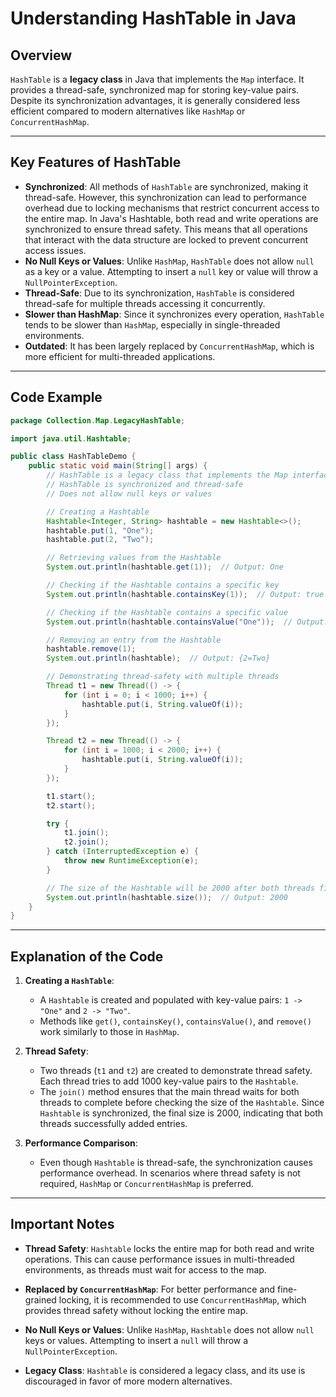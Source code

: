 
# Understanding HashTable in Java

## Overview
`HashTable` is a **legacy class** in Java that implements the `Map` interface. It provides a thread-safe, synchronized map for storing key-value pairs. Despite its synchronization advantages, it is generally considered less efficient compared to modern alternatives like `HashMap` or `ConcurrentHashMap`.

---

## Key Features of HashTable

- **Synchronized**: All methods of `HashTable` are synchronized, making it thread-safe. However, this synchronization can lead to performance overhead due to locking mechanisms that restrict concurrent access to the entire map. In Java's Hashtable, both read and write operations are synchronized to ensure thread safety. This means that all operations that interact with the data structure are locked to prevent concurrent access issues.
- **No Null Keys or Values**: Unlike `HashMap`, `HashTable` does not allow `null` as a key or a value. Attempting to insert a `null` key or value will throw a `NullPointerException`.
- **Thread-Safe**: Due to its synchronization, `HashTable` is considered thread-safe for multiple threads accessing it concurrently.
- **Slower than HashMap**: Since it synchronizes every operation, `HashTable` tends to be slower than `HashMap`, especially in single-threaded environments.
- **Outdated**: It has been largely replaced by `ConcurrentHashMap`, which is more efficient for multi-threaded applications.

---

## Code Example

```java
package Collection.Map.LegacyHashTable;

import java.util.Hashtable;

public class HashTableDemo {
    public static void main(String[] args) {
        // HashTable is a legacy class that implements the Map interface
        // HashTable is synchronized and thread-safe
        // Does not allow null keys or values

        // Creating a Hashtable
        Hashtable<Integer, String> hashtable = new Hashtable<>();
        hashtable.put(1, "One");
        hashtable.put(2, "Two");

        // Retrieving values from the Hashtable
        System.out.println(hashtable.get(1));  // Output: One

        // Checking if the Hashtable contains a specific key
        System.out.println(hashtable.containsKey(1));  // Output: true

        // Checking if the Hashtable contains a specific value
        System.out.println(hashtable.containsValue("One"));  // Output: true

        // Removing an entry from the Hashtable
        hashtable.remove(1);  
        System.out.println(hashtable);  // Output: {2=Two}

        // Demonstrating thread-safety with multiple threads
        Thread t1 = new Thread(() -> {
            for (int i = 0; i < 1000; i++) {
                hashtable.put(i, String.valueOf(i));
            }
        });

        Thread t2 = new Thread(() -> {
            for (int i = 1000; i < 2000; i++) {
                hashtable.put(i, String.valueOf(i));
            }
        });

        t1.start();
        t2.start();

        try {
            t1.join();
            t2.join();
        } catch (InterruptedException e) {
            throw new RuntimeException(e);
        }

        // The size of the Hashtable will be 2000 after both threads finish execution
        System.out.println(hashtable.size());  // Output: 2000
    }
}
```

---

## Explanation of the Code

1. **Creating a `HashTable`**:
   - A `Hashtable` is created and populated with key-value pairs: `1 -> "One"` and `2 -> "Two"`.
   - Methods like `get()`, `containsKey()`, `containsValue()`, and `remove()` work similarly to those in `HashMap`.

2. **Thread Safety**:
   - Two threads (`t1` and `t2`) are created to demonstrate thread safety. Each thread tries to add 1000 key-value pairs to the `Hashtable`.
   - The `join()` method ensures that the main thread waits for both threads to complete before checking the size of the `Hashtable`. Since `Hashtable` is synchronized, the final size is 2000, indicating that both threads successfully added entries.

3. **Performance Comparison**:
   - Even though `Hashtable` is thread-safe, the synchronization causes performance overhead. In scenarios where thread safety is not required, `HashMap` or `ConcurrentHashMap` is preferred.

---

## Important Notes

- **Thread Safety**: `Hashtable` locks the entire map for both read and write operations. This can cause performance issues in multi-threaded environments, as threads must wait for access to the map.
  
- **Replaced by `ConcurrentHashMap`**: For better performance and fine-grained locking, it is recommended to use `ConcurrentHashMap`, which provides thread safety without locking the entire map.

- **No Null Keys or Values**: Unlike `HashMap`, `Hashtable` does not allow `null` keys or values. Attempting to insert a `null` will throw a `NullPointerException`.

- **Legacy Class**: `Hashtable` is considered a legacy class, and its use is discouraged in favor of more modern alternatives.


